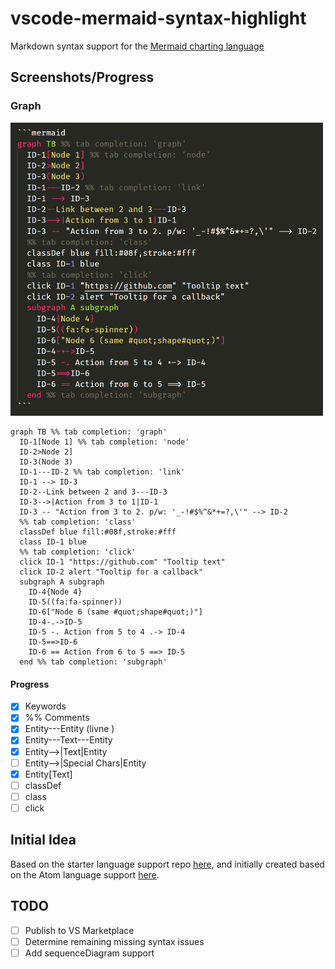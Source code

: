 # vscode-mermaid-syntax-highlight
Markdown syntax support for the [Mermaid charting language](https://github.com/knsv/mermaid)

## Screenshots/Progress

### Graph
<img src="/images/graph.png" alt="Graph Screenshot" width="500">

```mermaid
graph TB %% tab completion: 'graph'
  ID-1[Node 1] %% tab completion: 'node'
  ID-2>Node 2]
  ID-3(Node 3)
  ID-1---ID-2 %% tab completion: 'link'
  ID-1 --> ID-3
  ID-2--Link between 2 and 3---ID-3
  ID-3-->|Action from 3 to 1|ID-1
  ID-3 -- "Action from 3 to 2. p/w: '_-!#$%^&*+=?,\'" --> ID-2
  %% tab completion: 'class'
  classDef blue fill:#08f,stroke:#fff
  class ID-1 blue
  %% tab completion: 'click'
  click ID-1 "https://github.com" "Tooltip text"
  click ID-2 alert "Tooltip for a callback"
  subgraph A subgraph
    ID-4{Node 4}
    ID-5((fa:fa-spinner))
    ID-6["Node 6 (same #quot;shape#quot;)"]
    ID-4-.->ID-5
    ID-5 -. Action from 5 to 4 .-> ID-4
    ID-5==>ID-6
    ID-6 == Action from 6 to 5 ==> ID-5
  end %% tab completion: 'subgraph'
```

#### Progress

- [x] Keywords
- [x] %% Comments
- [x] Entity---Entity (livne )
- [x] Entity---Text---Entity
- [x] Entity-->|Text|Entity
- [ ] Entity-->|Special Chars|Entity
- [x] Entity[Text]
- [ ] classDef
- [ ] class
- [ ] click 

## Initial Idea

Based on the starter language support repo [here](https://github.com/mjbvz/vscode-fenced-code-block-grammar-injection-example), and initially created based on the Atom language support [here](https://github.com/ytisf/language-mermaid).

## TODO

- [ ] Publish to VS Marketplace
- [ ] Determine remaining missing syntax issues
- [ ] Add sequenceDiagram support